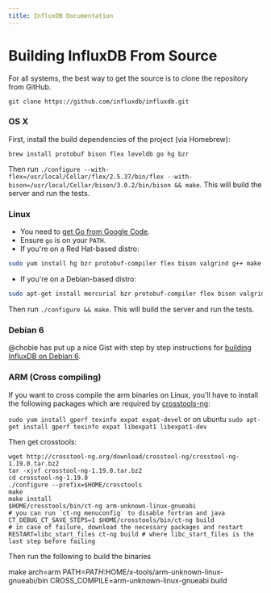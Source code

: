 ```yaml
---
title: InfluxDB Documentation
---
```


# Building InfluxDB From Source

For all systems, the best way to get the source is to clone the repository from GitHub.

``` shell
git clone https://github.com/influxdb/influxdb.git
```

### OS X

First, install the build dependencies of the project (via Homebrew):

``` shell
brew install protobuf bison flex leveldb go hg bzr
```

Then run `./configure --with-flex=/usr/local/Cellar/flex/2.5.37/bin/flex --with-bison=/usr/local/Cellar/bison/3.0.2/bin/bison && make`. This will build the server and run the tests.

### Linux

- You need to [get Go from Google Code](http://code.google.com/p/go/downloads/list).
- Ensure `go` is on your `PATH`.
- If you're on a Red Hat-based distro:

``` bash
sudo yum install hg bzr protobuf-compiler flex bison valgrind g++ make autoconf libtool zlib-dev bzip2-libs
```

- If you're on a Debian-based distro:

``` bash
sudo apt-get install mercurial bzr protobuf-compiler flex bison valgrind g++ make autoconf libtool libz-dev libbz2-dev
```

Then run `./configure && make`. This will build the server and run the tests.

### Debian 6

@chobie has put up a nice Gist with step by step instructions for [building InfluxDB on Debian 6](https://gist.github.com/chobie/cb22c504223c3e929a00).

### ARM (Cross compiling)

If you want to cross compile the arm binaries on Linux, you'll have to
install the following packages which are required by
[crosstools-ng](http://crosstool-ng.org/):

`sudo yum install gperf texinfo expat expat-devel` or on ubuntu `sudo apt-get install gperf texinfo expat libexpat1 libexpat1-dev`

Then get crosstools:

```shell
wget http://crosstool-ng.org/download/crosstool-ng/crosstool-ng-1.19.0.tar.bz2
tar -xjvf crosstool-ng-1.19.0.tar.bz2
cd crosstool-ng-1.19.0
./configure --prefix=$HOME/crosstools
make
make install
$HOME/crosstools/bin/ct-ng arm-unknown-linux-gnueabi
# you can run `ct-ng menuconfig` to disable fortran and java
CT_DEBUG_CT_SAVE_STEPS=1 $HOME/crosstools/bin/ct-ng build
# in case of failure, download the necessary packages and restart
RESTART=libc_start_files ct-ng build # where libc_start_files is the last step before failing
```

Then run the following to build the binaries

make arch=arm PATH=$PATH:$HOME/x-tools/arm-unknown-linux-gnueabi/bin CROSS_COMPILE=arm-unknown-linux-gnueabi build

